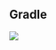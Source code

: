 ## Gradle
[![](https://jitpack.io/v/zj565061763/utils-extend.svg)](https://jitpack.io/#zj565061763/utils-extend)
